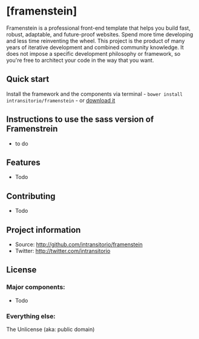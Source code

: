 # [framenstein]

Framenstein is a professional front-end template that helps you build fast, robust, adaptable, and future-proof websites. Spend more time developing and less time reinventing the wheel.
This project is the product of many years of iterative development and combined community knowledge. It does not impose a specific development philosophy or framework, so you're free to architect your code in the way that you want.

## Quick start

Install the framework and the components via terminal - `bower install intransitorio/framenstein` - or [download it](https://github.com/intransitorio/framenstein/zipball/master)

## Instructions to use the sass version of Framenstrein
* to do

## Features

* Todo


## Contributing

* Todo


## Project information

* Source: http://github.com/intransitorio/framenstein
* Twitter: http://twitter.com/intransitorio

## License

### Major components:

* Todo

### Everything else:

The Unlicense (aka: public domain)